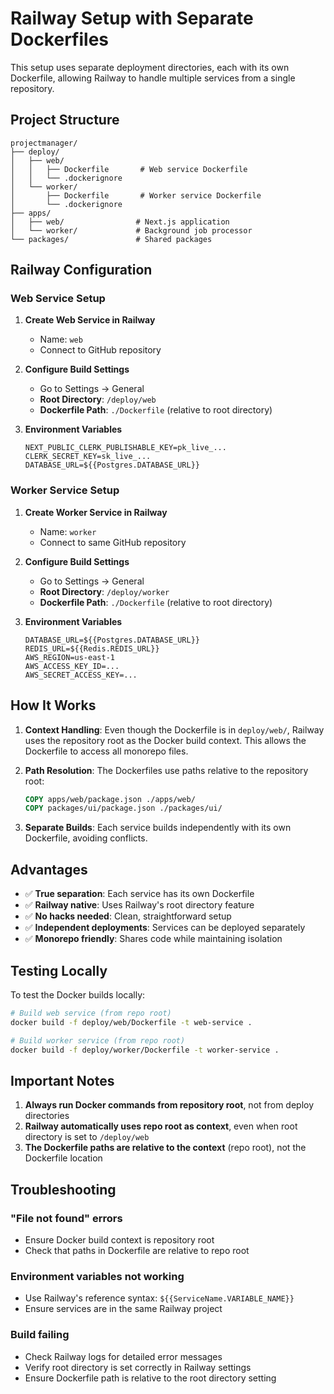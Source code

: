 # Railway Setup with Separate Dockerfiles

This setup uses separate deployment directories, each with its own Dockerfile, allowing Railway to handle multiple services from a single repository.

## Project Structure

```
projectmanager/
├── deploy/
│   ├── web/
│   │   ├── Dockerfile       # Web service Dockerfile
│   │   └── .dockerignore
│   └── worker/
│       ├── Dockerfile       # Worker service Dockerfile
│       └── .dockerignore
├── apps/
│   ├── web/                # Next.js application
│   └── worker/             # Background job processor
└── packages/               # Shared packages
```

## Railway Configuration

### Web Service Setup

1. **Create Web Service in Railway**
   - Name: `web`
   - Connect to GitHub repository

2. **Configure Build Settings**
   - Go to Settings → General
   - **Root Directory**: `/deploy/web`
   - **Dockerfile Path**: `./Dockerfile` (relative to root directory)

3. **Environment Variables**
   ```
   NEXT_PUBLIC_CLERK_PUBLISHABLE_KEY=pk_live_...
   CLERK_SECRET_KEY=sk_live_...
   DATABASE_URL=${{Postgres.DATABASE_URL}}
   ```

### Worker Service Setup

1. **Create Worker Service in Railway**
   - Name: `worker`
   - Connect to same GitHub repository

2. **Configure Build Settings**
   - Go to Settings → General
   - **Root Directory**: `/deploy/worker`
   - **Dockerfile Path**: `./Dockerfile` (relative to root directory)

3. **Environment Variables**
   ```
   DATABASE_URL=${{Postgres.DATABASE_URL}}
   REDIS_URL=${{Redis.REDIS_URL}}
   AWS_REGION=us-east-1
   AWS_ACCESS_KEY_ID=...
   AWS_SECRET_ACCESS_KEY=...
   ```

## How It Works

1. **Context Handling**: Even though the Dockerfile is in `deploy/web/`, Railway uses the repository root as the Docker build context. This allows the Dockerfile to access all monorepo files.

2. **Path Resolution**: The Dockerfiles use paths relative to the repository root:
   ```dockerfile
   COPY apps/web/package.json ./apps/web/
   COPY packages/ui/package.json ./packages/ui/
   ```

3. **Separate Builds**: Each service builds independently with its own Dockerfile, avoiding conflicts.

## Advantages

- ✅ **True separation**: Each service has its own Dockerfile
- ✅ **Railway native**: Uses Railway's root directory feature
- ✅ **No hacks needed**: Clean, straightforward setup
- ✅ **Independent deployments**: Services can be deployed separately
- ✅ **Monorepo friendly**: Shares code while maintaining isolation

## Testing Locally

To test the Docker builds locally:

```bash
# Build web service (from repo root)
docker build -f deploy/web/Dockerfile -t web-service .

# Build worker service (from repo root)
docker build -f deploy/worker/Dockerfile -t worker-service .
```

## Important Notes

1. **Always run Docker commands from repository root**, not from deploy directories
2. **Railway automatically uses repo root as context**, even when root directory is set to `/deploy/web`
3. **The Dockerfile paths are relative to the context** (repo root), not the Dockerfile location

## Troubleshooting

### "File not found" errors
- Ensure Docker build context is repository root
- Check that paths in Dockerfile are relative to repo root

### Environment variables not working
- Use Railway's reference syntax: `${{ServiceName.VARIABLE_NAME}}`
- Ensure services are in the same Railway project

### Build failing
- Check Railway logs for detailed error messages
- Verify root directory is set correctly in Railway settings
- Ensure Dockerfile path is relative to the root directory setting